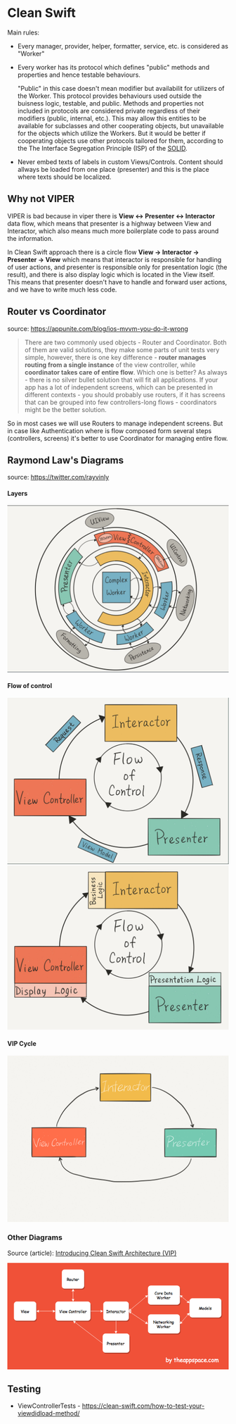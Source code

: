# Clean Swift

Main rules:

- Every manager, provider, helper, formatter, service, etc. is considered as "Worker"

- Every worker has its protocol which defines "public" methods and properties and hence testable behaviours.

	"Public" in this case doesn't mean modifier but availabilit for utilizers of the Worker. This protocol provides behaviours used outside the buisness logic, testable, and public. Methods and properties not included in protocols are considered private regardless of their modifiers (public, internal, etc.). This may allow this entities to be available for subclasses and other cooperating objects, but unavailable for the objects which utilize the Workers. But it would be better if cooperating objects use other protocols tailored for them, according to the The Interface Segregation Principle (ISP) of the [SOLID](https://marcosantadev.com/solid-principles-applied-swift/).
	
- Never embed texts of labels in custom Views/Controls. Content should allways be loaded from one place (presenter) and this is the place where texts should be localized.

## Why not VIPER

VIPER is bad because in viper there is **View <-> Presenter <-> Interactor** data flow, which means that presenter is a highway between View and Interactor, which also means much more boilerplate code to pass around the information.

In Clean Swift approach there is a circle flow **View -> Interactor -> Presenter -> View** which means that interactor is responsible for handling of user actions, and presenter is responsible only for presentation logic (the result), and there is also display logic which is located in the View itself. This means that presenter doesn't have to handle and forward user actions, and we have to write much less code.
	
## Router vs Coordinator
source: https://appunite.com/blog/ios-mvvm-you-do-it-wrong

> There are two commonly used objects - Router and Coordinator. Both of them are valid solutions, they make some parts of unit tests very simple, however, there is one key difference - **router manages routing from a single instance** of the view controller, while **coordinator takes care of entire flow**. Which one is better? As always - there is no silver bullet solution that will fit all applications. If your app has a lot of independent screens, which can be presented in different contexts - you should probably use routers, if it has screens that can be grouped into few controllers-long flows - coordinators might be the better solution.

So in most cases we will use Routers to manage independent screens. But in case like Authentication where is flow composed form several steps (controllers, screens) it's better to use Coordinator for managing entire flow.


## Raymond Law's Diagrams

source: https://twitter.com/rayvinly

#### Layers
![layers](layers.png)

#### Flow of control
![flow of control 1](flow-of-control-1.png)
![flow of control 2](flow-of-control-2.png)

#### VIP Cycle
![VIP Cycle](VIP-Cycle-1024x768.png)

### Other Diagrams

Source (article): [Introducing Clean Swift Architecture (VIP)](https://hackernoon.com/introducing-clean-swift-architecture-vip-770a639ad7bf)

![diagram](diagram.png)

## Testing

- ViewControllerTests - https://clean-swift.com/how-to-test-your-viewdidload-method/
